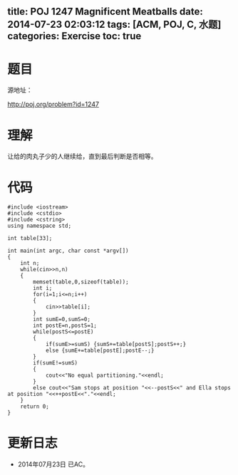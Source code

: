 ﻿title: POJ 1247 Magnificent Meatballs
date: 2014-07-23 02:03:12
tags: [ACM, POJ, C, 水题]
categories: Exercise
toc: true
---
# 题目
源地址：

http://poj.org/problem?id=1247

# 理解
让给的肉丸子少的人继续给，直到最后判断是否相等。

<!-- more -->

# 代码

```
#include <iostream>
#include <cstdio>
#include <cstring>
using namespace std;

int table[33];

int main(int argc, char const *argv[])
{
    int n;
    while(cin>>n,n)
    {
        memset(table,0,sizeof(table));
        int i;
        for(i=1;i<=n;i++)
        {
            cin>>table[i];
        }
        int sumE=0,sumS=0;
        int postE=n,postS=1;
        while(postS<=postE)
        {
            if(sumE>=sumS) {sumS+=table[postS];postS++;}
            else {sumE+=table[postE];postE--;}
        }
        if(sumE!=sumS)
        {
            cout<<"No equal partitioning."<<endl;
        }
        else cout<<"Sam stops at position "<<--postS<<" and Ella stops at position "<<++postE<<"."<<endl;
    }
    return 0;
}

```

# 更新日志
- 2014年07月23日 已AC。